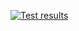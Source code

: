 [![Test results](https://github.com/valhrdn/tp-r504/actions/workflows/pytest.yml/badge.svg)](https://github.com/valhrdn/tp-r504/actions)

